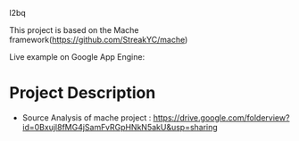 l2bq

This project is based on the Mache framework(https://github.com/StreakYC/mache)

Live example on Google App Engine: 

# Project Description
 - Source Analysis of mache project : https://drive.google.com/folderview?id=0Bxujl8fMG4jSamFvRGpHNkN5akU&usp=sharing
